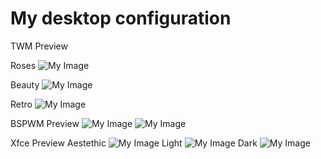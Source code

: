 # My desktop configuration

TWM Preview

Roses
![My Image](https://github.com/diws1/dotfiles/blob/main/twm%20rose.png)

Beauty
![My Image](https://github.com/diws1/dotfiles/blob/main/twm%20beauty.png)

Retro
![My Image](https://github.com/diws1/dotfiles/blob/main/twm%20retro.png)

BSPWM Preview
![My Image](https://github.com/diws1/dotfiles/blob/main/bspwm%20preview1.png)
![My Image](https://github.com/diws1/dotfiles/blob/main/bspwm%20preview2.png)

Xfce Preview
Aestethic
![My Image](https://github.com/diws1/dotfiles/blob/main/xfce%20aestethic%20preview.png)
Light
![My Image](https://github.com/diws1/dotfiles/blob/main/xfce%20light%20preview.png)
Dark
![My Image](https://github.com/diws1/dotfiles/blob/main/xfce%20dark%20preview.png)

